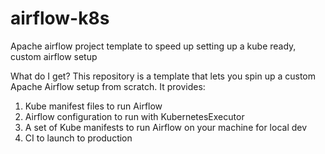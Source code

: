 # airflow-k8s
Apache airflow project template to speed up setting up a kube ready, custom airflow setup

What do I get?
This repository is a template that lets you spin up a custom Apache Airflow setup from scratch. It provides:
1. Kube manifest files to run Airflow
2. Airflow configuration to run with KubernetesExecutor
3. A set of Kube manifests to run Airflow on your machine for local dev
4. CI to launch to production
